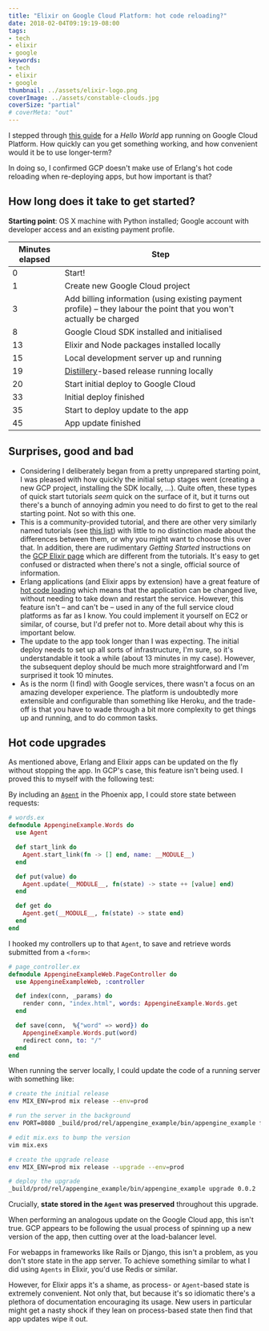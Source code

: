 ```yaml
---
title: "Elixir on Google Cloud Platform: hot code reloading?"
date: 2018-02-04T09:19:19-08:00
tags:
- tech
- elixir
- google
keywords:
- tech
- elixir
- google
thumbnail: ../assets/elixir-logo.png
coverImage: ../assets/constable-clouds.jpg
coverSize: "partial"
# coverMeta: "out"
---
```


I stepped through [this guide](https://cloud.google.com/community/tutorials/elixir-phoenix-on-google-app-engine) for a _Hello World_ app running on Google Cloud Platform. How quickly can you get something working, and how convenient would it be to use longer-term?

In doing so, I confirmed GCP doesn't make use of Erlang's hot code reloading when re-deploying apps, but how important is that?

<!-- excerpt -->

## How long does it take to get started?
**Starting point**: OS X machine with Python installed; Google account with developer access and an existing payment profile.

Minutes elapsed | Step
----------------|------
0  | Start!
1  | Create new Google Cloud project
3  | Add billing information (using existing payment profile) – they labour the point that you won't actually be charged
8  | Google Cloud SDK installed and initialised
13 | Elixir and Node packages installed locally
15 | Local development server up and running
19 | [Distillery](https://github.com/bitwalker/distillery)-based release running locally
20 | Start initial deploy to Google Cloud
33 | Initial deploy finished
35 | Start to deploy update to the app
45 | App update finished

## Surprises, good and bad
* Considering I deliberately began from a pretty unprepared starting point, I was pleased with how quickly the initial setup stages went (creating a new GCP project, installing the SDK locally, …). Quite often, these types of quick start tutorials _seem_ quick on the surface of it, but it turns out there's a bunch of annoying admin you need to do first to get to the real starting point. Not so with this one.
* This is a community-provided tutorial, and there are other very similarly named tutorials (see [this list](https://cloud.google.com/community/tutorials/)) with little to no distinction made about the differences between them, or why you might want to choose this over that. In addition, there are rudimentary _Getting Started_ instructions on the [GCP Elixir page](https://cloud.google.com/elixir/) which are different from the tutorials. It's easy to get confused or distracted when there's not a single, official source of information.
* Erlang applications (and Elixir apps by extension) have a great feature of [hot code loading](https://medium.com/@kansi/hot-code-loading-with-erlang-and-rebar3-8252af16605b) which means that the application can be changed live, without needing to take down and restart the service. However, this feature isn't – and can't be – used in any of the full service cloud platforms as far as I know. You could implement it yourself on EC2 or similar, of course, but I'd prefer not to.  More detail about why this is important below.
* The update to the app took longer than I was expecting. The initial deploy needs to set up all sorts of infrastructure, I'm sure, so it's understandable it took a while (about 13 minutes in my case). However, the subsequent deploy should be much more straightforward and I'm surprised it took 10 minutes.
* As is the norm (I find) with Google services, there wasn't a focus on an amazing developer experience. The platform is undoubtedly more extensible and configurable than something like Heroku, and the trade-off is that you have to wade through a bit more complexity to get things up and running, and to do common tasks.

## Hot code upgrades

As mentioned above, Erlang and Elixir apps can be updated on the fly without stopping the app. In GCP's case, this feature isn't being used. I proved this to myself with the following test:

By including an [`Agent`](https://elixir-lang.org/getting-started/mix-otp/agent.html) in the Phoenix app, I could store state between requests:

```elixir
# words.ex
defmodule AppengineExample.Words do
  use Agent

  def start_link do
    Agent.start_link(fn -> [] end, name: __MODULE__)
  end

  def put(value) do
    Agent.update(__MODULE__, fn(state) -> state ++ [value] end)
  end

  def get do
    Agent.get(__MODULE__, fn(state) -> state end)
  end
end
```

I hooked my controllers up to that `Agent`, to save and retrieve words submitted from a `<form>`:

```elixir
# page_controller.ex
defmodule AppengineExampleWeb.PageController do
  use AppengineExampleWeb, :controller

  def index(conn, _params) do
    render conn, "index.html", words: AppengineExample.Words.get
  end

  def save(conn,  %{"word" => word}) do
    AppengineExample.Words.put(word)
    redirect conn, to: "/"
  end
end
```

When running the server locally, I could update the code of a running server with something like:

```bash
# create the initial release
env MIX_ENV=prod mix release --env=prod

# run the server in the background
env PORT=8080 _build/prod/rel/appengine_example/bin/appengine_example foreground &

# edit mix.exs to bump the version
vim mix.exs

# create the upgrade release
env MIX_ENV=prod mix release --upgrade --env=prod

# deploy the upgrade
_build/prod/rel/appengine_example/bin/appengine_example upgrade 0.0.2
```

Crucially, **state stored in the `Agent` was preserved** throughout this upgrade.

When performing an analogous update on the Google Cloud app, this isn't true. GCP appears to be following the usual process of spinning up a new version of the app, then cutting over at the load-balancer level.

For webapps in frameworks like Rails or Django, this isn't a problem, as you don't store state in the app server. To achieve something similar to what I did using `Agents` in Elixir, you'd use Redis or similar.

However, for Elixir apps it's a shame, as process- or `Agent`-based state is extremely convenient. Not only that, but because it's so idiomatic there's a plethora of documentation encouraging its usage. New users in particular might get a nasty shock if they lean on process-based state then find that app updates wipe it out.
